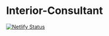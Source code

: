 ﻿# Interior-Consultant
[![Netlify Status](https://api.netlify.com/api/v1/badges/1ff06b83-90ca-4800-9d26-d8a8a9b681fd/deploy-status)](https://app.netlify.com/sites/sharp-booth-1232c2/deploys)
